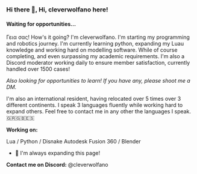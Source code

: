 ### Hi there 👋, Hi, cleverwolfano here!
#### Waiting for opportunities...
Γεια σας! How's it going? I'm cleverwolfano. I'm starting my programming and robotics journey. I'm currently learning python, expanding my Luau knowledge and working hard on modelling software. While of course completing, and even surpassing my academic requirements. I'm also a Discord moderator working daily to ensure member satisfaction, currently handled over 1500 cases! 

*Also looking for opportunities to learn! If you have any, please shoot me a DM.*

I'm also an international resident, having relocated over 5 times over 3 different continents. I speak 3 languages fluently while working hard to expand others. Feel free to contact me in any other the languages I speak. 🇬🇷🇬🇧🇪🇸


**Working on:** 

Lua / Python / Disnake
Autodesk Fusion 360 / Blender

- 🔭 I'm always expanding this page!


**Contact me on Discord:** @cleverwolfano

